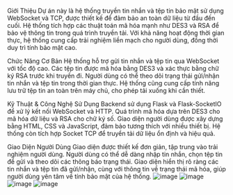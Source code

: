 Giới Thiệu
Dự án này là hệ thống truyền tin nhắn và tệp tin bảo mật sử dụng WebSocket và TCP, được thiết kế để đảm bảo an toàn dữ liệu từ đầu đến cuối. Hệ thống tích hợp các thuật toán mã hóa mạnh như DES3 và RSA để bảo vệ thông tin trong quá trình truyền tải. Với khả năng hoạt động thời gian thực, hệ thống cung cấp trải nghiệm liền mạch cho người dùng, đồng thời duy trì tính bảo mật cao.

Chức Năng Cơ Bản
Hệ thống hỗ trợ gửi tin nhắn và tệp tin qua WebSocket với tốc độ cao. Các tệp tin được mã hóa bằng DES3 và xác thực bằng chữ ký RSA trước khi truyền đi. Người dùng có thể theo dõi trạng thái gửi/nhận tin nhắn và tệp tin trong thời gian thực. Hệ thống cũng cung cấp tính năng lưu trữ tệp tin an toàn trên máy chủ, cho phép tải xuống khi cần thiết.

Kỹ Thuật & Công Nghệ Sử Dụng
Backend sử dụng Flask và Flask-SocketIO để xử lý kết nối WebSocket và HTTP. Quá trình mã hóa dựa trên DES3 cho mã hóa dữ liệu và RSA cho chữ ký số. Giao diện người dùng được xây dựng bằng HTML, CSS và JavaScript, đảm bảo tương thích với nhiều thiết bị. Hệ thống còn tích hợp Socket TCP để truyền tải dữ liệu ổn định và hiệu quả.

Giao Diện Người Dùng
Giao diện được thiết kế đơn giản, tập trung vào trải nghiệm người dùng. Người dùng có thể dễ dàng nhập tin nhắn, chọn tệp tin để gửi và theo dõi các thông báo trạng thái. Giao diện hiển thị rõ ràng các tin nhắn và tệp tin đã gửi/nhận, cùng với thông tin về trạng thái mã hóa, giúp người dùng yên tâm về tính bảo mật của hệ thống.
![image](https://github.com/user-attachments/assets/49abf13c-d080-466b-a3f8-5c7167879182)
![image](https://github.com/user-attachments/assets/4260b201-9329-4560-af03-aa0029db3046)
![image](https://github.com/user-attachments/assets/045f08d1-3fab-4b63-b605-3123bfbedbf2)
![image](https://github.com/user-attachments/assets/ecf5defa-f9a3-4e61-92aa-6a1e7486bb76)

